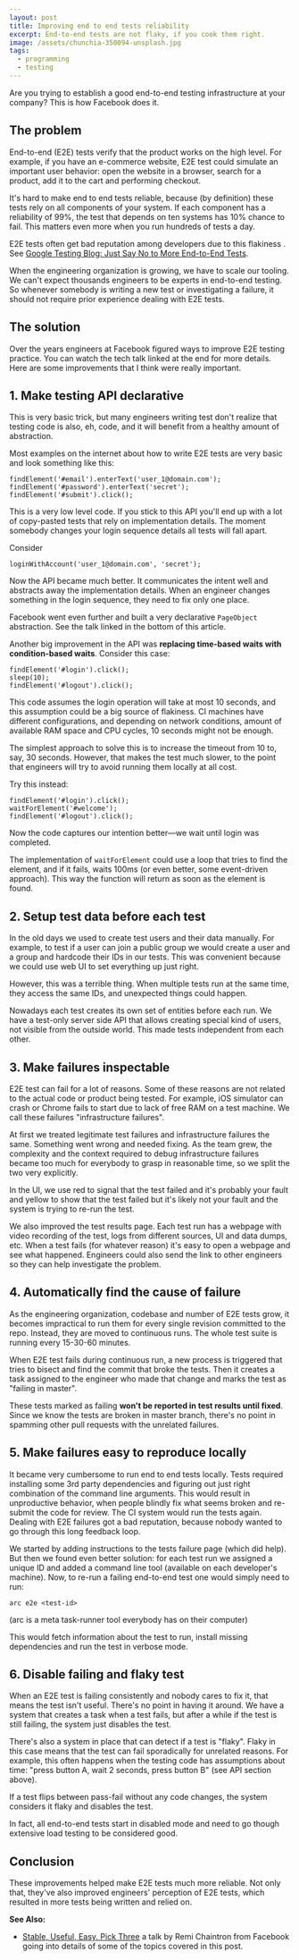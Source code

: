 ```yaml
---
layout: post
title: Improving end to end tests reliability
excerpt: End-to-end tests are not flaky, if you cook them right.
image: /assets/chunchia-350094-unsplash.jpg
tags:
  - programming
  - testing
---
```


Are you trying to establish a good end-to-end testing infrastructure at your company? This is how Facebook does it.

## The problem

End-to-end (E2E) tests verify that the product works on the high level. For example, if you have an e-commerce website, E2E test could simulate an important user behavior: open the website in a browser, search for a product, add it to the cart and performing checkout.

It's hard to make end to end tests reliable, because (by definition) these tests rely on all components of your system. If each component has a reliability of 99%, the test that depends on ten systems has 10% chance to fail. This matters even more when you run hundreds of tests a day.

E2E tests often get bad reputation among developers due to this flakiness . See [Google Testing Blog: Just Say No to More End-to-End Tests](https://testing.googleblog.com/2015/04/just-say-no-to-more-end-to-end-tests.html).

When the engineering organization is growing, we have to scale our tooling. We can't expect thousands engineers to be experts in end-to-end testing. So whenever somebody is writing a new test or investigating a failure, it should not require prior experience dealing with E2E tests.

## The solution

Over the years engineers at Facebook figured ways to improve E2E testing practice. You can watch the tech talk linked at the end for more details. Here are some improvements that I think were really important.

## 1. Make testing API declarative

This is very basic trick, but many engineers writing test don't realize that testing code is also, eh, code, and it will benefit from a healthy amount of abstraction.

Most examples on the internet about how to write E2E tests are very basic and look something like this:

```
findElement('#email').enterText('user_1@domain.com');
findElement('#password').enterText('secret');
findElement('#submit').click();
```

This is a very low level code. If you stick to this API you'll end up with a lot of copy-pasted tests that rely on implementation details. The moment somebody changes your login sequence details all tests will fall apart.

Consider

```
loginWithAccount('user_1@domain.com', 'secret');
```

Now the API became much better. It communicates the intent well and abstracts away the implementation details. When an engineer changes something in the login sequence, they need to fix only one place.

Facebook went even further and built a very declarative `PageObject` abstraction. See the talk linked in the bottom of this article.

Another big improvement in the API was **replacing time-based waits with condition-based waits**. Consider this case:

```
findElement('#login').click();
sleep(10);
findElement('#logout').click();
```

This code assumes the login operation will take at most 10 seconds, and this assumption could be a big source of flakiness. CI machines have different configurations, and depending on network conditions, amount of available RAM space and CPU cycles, 10 seconds might not be enough.

The simplest approach to solve this is to increase the timeout from 10 to, say, 30 seconds. However, that makes the test much slower, to the point that engineers will try to avoid running them locally at all cost.

Try this instead:

```
findElement('#login').click();
waitForElement('#welcome');
findElement('#logout').click();
```

Now the code captures our intention better—we wait until login was completed.

The implementation of `waitForElement` could use a loop that tries to find the element, and if it fails, waits 100ms (or even better, some event-driven approach). This way the function will return as soon as the element is found.

## 2. Setup test data before each test

In the old days we used to create test users and their data manually. For example, to test if a user can join a public group we would create a user and a group and hardcode their IDs in our tests. This was convenient because we could use web UI to set everything up just right.

However, this was a terrible thing. When multiple tests run at the same time, they access the same IDs, and unexpected things could happen.

Nowadays each test creates its own set of entities before each run. We have a test-only server side API that allows creating special kind of users, not visible from the outside world. This made tests independent from each other.

## 3. Make failures inspectable

E2E test can fail for a lot of reasons. Some of these reasons are not related to the actual code or product being tested. For example, iOS simulator can crash or Chrome fails to start due to lack of free RAM on a test machine. We call these failures "infrastructure failures".

At first we treated legitimate test failures and infrastructure failures the same. Something went wrong and needed fixing. As the team grew, the complexity and the context required to debug infrastructure failures became too much for everybody to grasp in reasonable time, so we split the two very explicitly.

In the UI, we use red to signal that the test failed and it's probably your fault and yellow to show that the test failed but it's likely not your fault and the system is trying to re-run the test.

We also improved the test results page. Each test run has a webpage with video recording of the test, logs from different sources, UI and data dumps, etc. When a test fails (for whatever reason) it's easy to open a webpage and see what happened. Engineers could also send the link to other engineers so they can help investigate the problem.

## 4. Automatically find the cause of failure

As the engineering organization, codebase and number of E2E tests grow, it becomes impractical to run them for every single revision committed to the repo. Instead, they are moved to continuous runs. The whole test suite is running every 15-30-60 minutes.

When E2E test fails during continuous run, a new process is triggered that tries to bisect and find the commit that broke the tests. Then it creates a task assigned to the engineer who made that change and marks the test as "failing in master".

These tests marked as failing **won't be reported in test results until fixed**. Since we know the tests are broken in master branch, there's no point in spamming other pull requests with the unrelated failures.

## 5. Make failures easy to reproduce locally

It became very cumbersome to run end to end tests locally. Tests required installing some 3rd party dependencies and figuring out just right combination of the command line arguments. This would result in unproductive behavior, when people blindly fix what seems broken and re-submit the code for review. The CI system would run the tests again. Dealing with E2E failures got a bad reputation, because nobody wanted to go through this long feedback loop.

We started by adding instructions to the tests failure page (which did help). But then we found even better solution: for each test run we assigned a unique ID and added a command line tool (available on each developer's machine). Now, to re-run a failing end-to-end test one would simply need to run:

```
arc e2e <test-id>
```

(arc is a meta task-runner tool everybody has on their computer)

This would fetch information about the test to run, install missing dependencies and run the test in verbose mode.

## 6. Disable failing and flaky test

When an E2E test is failing consistently and nobody cares to fix it, that means the test isn't useful. There's no point in having it around. We have a system that creates a task when a test fails, but after a while if the test is still failing, the system just disables the test.

There's also a system in place that can detect if a test is "flaky". Flaky in this case means that the test can fail sporadically for unrelated reasons. For example, this often happens when the testing code has assumptions about time: "press button A, wait 2 seconds, press button B" (see API section above).

If a test flips between pass-fail without any code changes, the system considers it flaky and disables the test.

In fact, all end-to-end tests start in disabled mode and need to go though extensive load testing to be considered good.

## Conclusion

These improvements helped make E2E tests much more reliable. Not only that, they've also improved engineers' perception of E2E tests, which resulted in more tests being written and relied on.

**See Also:**

- [Stable, Useful, Easy. Pick Three](https://codeandtalk.com/v/seleniumconf-usa-2015/stable-useful-easy-pick-three) a talk by Remi Chaintron from Facebook going into details of some of the topics covered in this post.
